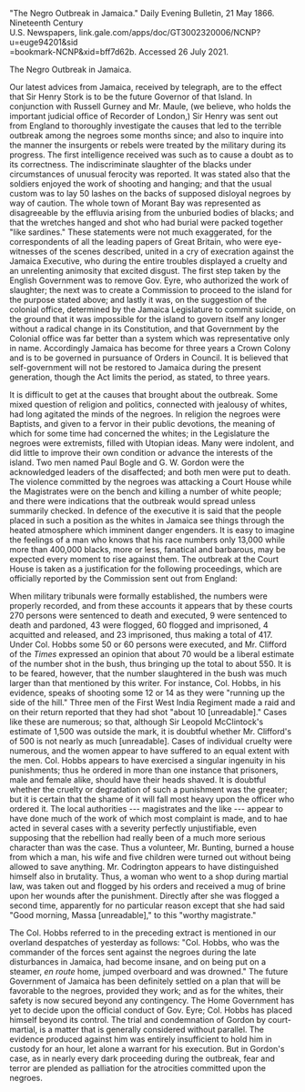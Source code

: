 \"The Negro Outbreak in Jamaica.\" Daily Evening Bulletin, 21 May 1866.
Nineteenth Century\
U.S. Newspapers,
link.gale.com/apps/doc/GT3002320006/NCNP?u=euge94201&sid\
=bookmark-NCNP&xid=bff7d62b. Accessed 26 July 2021.

The Negro Outbreak in Jamaica.

Our latest advices from Jamaica, received by telegraph, are to the
effect that Sir Henry Stork is to be the future Governor of that Island.
In conjunction with Russell Gurney and Mr. Maule, (we believe, who holds
the important judicial office of Recorder of London,) Sir Henry was sent
out from England to thoroughly investigate the causes that led to the
terrible outbreak among the negroes some months since; and also to
inquire into the manner the insurgents or rebels were treated by the
military during its progress. The first intelligence received was such
as to cause a doubt as to its correctness. The indiscriminate slaughter
of the blacks under circumstances of unusual ferocity was reported. It
was stated also that the soldiers enjoyed the work of shooting and
hanging; and that the usual custom was to lay 50 lashes on the backs of
supposed disloyal negroes by way of caution. The whole town of Morant
Bay was represented as disagreeable by the effluvia arising from the
unburied bodies of blacks; and that the wretches hanged and shot who had
burial were packed together "like sardines." These statements were not
much exaggerated, for the correspondents of all the leading papers of
Great Britain, who were eye-witnesses of the scenes described, united in
a cry of execration against the Jamaica Executive, who during the entire
troubles displayed a cruelty and an unrelenting animosity that excited
disgust. The first step taken by the English Government was to remove
Gov. Eyre, who authorized the work of slaughter; the next was to create
a Commission to proceed to the island for the purpose stated above; and
lastly it was, on the suggestion of the colonial office, determined by
the Jamaica Legislature to commit suicide, on the ground that it was
impossible for the island to govern itself any longer without a radical
change in its Constitution, and that Government by the Colonial office
was far better than a system which was representative only in name.
Accordingly Jamaica has become for three years a Crown Colony and is to
be governed in pursuance of Orders in Council. It is believed that
self-government will not be restored to Jamaica during the present
generation, though the Act limits the period, as stated, to three years.

It is difficult to get at the causes that brought about the outbreak.
Some mixed question of religion and politics, connected with jealousy of
whites, had long agitated the minds of the negroes. In religion the
negroes were Baptists, and given to a fervor in their public devotions,
the meaning of which for some time had concerned the whites; in the
Legislature the negroes were extremists, filled with Utopian ideas. Many
were indolent, and did little to improve their own condition or advance
the interests of the island. Two men named Paul Bogle and G. W. Gordon
were the acknowledged leaders of the disaffected; and both men were put
to death. The violence committed by the negroes was attacking a Court
House while the Magistrates were on the bench and killing a number of
white people; and there were indications that the outbreak would spread
unless summarily checked. In defence of the executive it is said that
the people placed in such a position as the whites in Jamaica see things
through the heated atmosphere which imminent danger engenders. It is
easy to imagine the feelings of a man who knows that his race numbers
only 13,000 while more than 400,000 blacks, more or less, fanatical and
barbarous, may be expected every moment to rise against them. The
outbreak at the Court House is taken as a justification for the
following proceedings, which are officially reported by the Commission
sent out from England:

When military tribunals were formally established, the numbers were
properly recorded, and from these accounts it appears that by these
courts 270 persons were sentenced to death and executed, 9 were
sentenced to death and pardoned, 43 were flogged, 60 flogged and
imprisoned, 4 acquitted and released, and 23 imprisoned, thus making a
total of 417. Under Col. Hobbs some 50 or 60 persons were executed, and
Mr. Clifford of the *Times* expressed an opinion that about 70 would be
a liberal estimate of the number shot in the bush, thus bringing up the
total to about 550. It is to be feared, however, that the number
slaughtered in the bush was much larger than that mentioned by this
writer. For instance, Col. Hobbs, in his evidence, speaks of shooting
some 12 or 14 as they were "running up the side of the hill." Three men
of the First West India Regiment made a raid and on their return
reported that they had shot "about 10 \[unreadable\]." Cases like these
are numerous; so that, although Sir Leopold McClintock's estimate of
1,500 was outside the mark, it is doubtful whether Mr. Clifford's of 500
is not nearly as much \[unreadable\]. Cases of individual cruelty were
numerous, and the women appear to have suffered to an equal extent with
the men. Col. Hobbs appears to have exercised a singular ingenuity in
his punishments; thus he ordered in more than one instance that
prisoners, male and female alike, should have their heads shaved. It is
doubtful whether the cruelty or degradation of such a punishment was the
greater; but it is certain that the shame of it will fall most heavy
upon the officer who ordered it. The local authorities --- magistrates
and the like --- appear to have done much of the work of which most
complaint is made, and to hae acted in several cases with a severity
perfectly unjustifiable, even supposing that the rebellion had really
been of a much more serious character than was the case. Thus a
volunteer, Mr. Bunting, burned a house from which a man, his wife and
five children were turned out without being allowed to save anything.
Mr. Codrington appears to have distinguished himself also in brutality.
Thus, a woman who went to a shop during martial law, was taken out and
flogged by his orders and received a mug of brine upon her wounds after
the punishment. Directly after she was flogged a second time, apparently
for no particular reason except that she had said "Good morning, Massa
\[unreadable\]," to this "worthy magistrate."

The Col. Hobbs referred to in the preceding extract is mentioned in our
overland despatches of yesterday as follows: "Col. Hobbs, who was the
commander of the forces sent against the negroes during the late
disturbances in Jamaica, had become insane, and on being put on a
steamer, *en route* home, jumped overboard and was drowned." The future
Government of Jamaica has been definitely settled on a plan that will be
favorable to the negroes, provided they work; and as for the whites,
their safety is now secured beyond any contingency. The Home Government
has yet to decide upon the official conduct of Gov. Eyre; Col. Hobbs has
placed himself beyond its control. The trial and condemnation of Gordon
by court-martial, is a matter that is generally considered without
parallel. The evidence produced against him was entirely insufficient to
hold him in custody for an hour, let alone a warrant for his execution.
But in Gordon's case, as in nearly every dark proceeding during the
outbreak, fear and terror are plended as palliation for the atrocities
committed upon the negroes.
